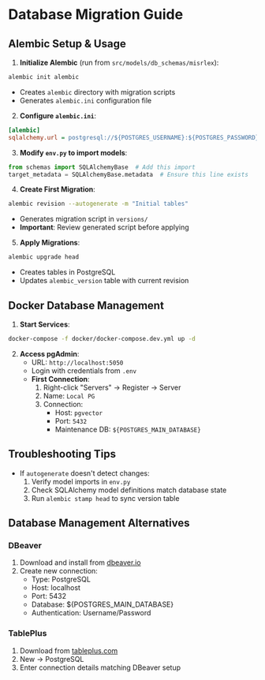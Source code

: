 # Database Migration Guide

## Alembic Setup & Usage

1. **Initialize Alembic** (run from `src/models/db_schemas/misrlex`):
```bash
alembic init alembic
```
   - Creates `alembic` directory with migration scripts
   - Generates `alembic.ini` configuration file

2. **Configure `alembic.ini`**:
```ini
[alembic]
sqlalchemy.url = postgresql://${POSTGRES_USERNAME}:${POSTGRES_PASSWORD}@${POSTGRES_HOST}:${POSTGRES_PORT}/${POSTGRES_MAIN_DATABASE}
```

3. **Modify `env.py` to import models**:
```python:src/models/db_schemas/misrlex/alembic/env.py
from schemas import SQLAlchemyBase  # Add this import
target_metadata = SQLAlchemyBase.metadata  # Ensure this line exists
```

4. **Create First Migration**:
```bash
alembic revision --autogenerate -m "Initial tables"
```
   - Generates migration script in `versions/`
   - **Important**: Review generated script before applying

5. **Apply Migrations**:
```bash
alembic upgrade head
```
   - Creates tables in PostgreSQL
   - Updates `alembic_version` table with current revision

## Docker Database Management

1. **Start Services**:
```bash
docker-compose -f docker/docker-compose.dev.yml up -d
```

2. **Access pgAdmin**:
   - URL: `http://localhost:5050`
   - Login with credentials from `.env`
   - **First Connection**:
     1. Right-click "Servers" → Register → Server
     2. Name: `Local PG`
     3. Connection:
        - Host: `pgvector`
        - Port: `5432`
        - Maintenance DB: `${POSTGRES_MAIN_DATABASE}`

## Troubleshooting Tips

- If `autogenerate` doesn't detect changes:
  1. Verify model imports in `env.py`
  2. Check SQLAlchemy model definitions match database state
  3. Run `alembic stamp head` to sync version table

## Database Management Alternatives

### DBeaver
1. Download and install from [dbeaver.io](https://dbeaver.io)
2. Create new connection:
   - Type: PostgreSQL
   - Host: localhost
   - Port: 5432
   - Database: ${POSTGRES_MAIN_DATABASE}
   - Authentication: Username/Password

### TablePlus
1. Download from [tableplus.com](https://tableplus.com)
2. New → PostgreSQL
3. Enter connection details matching DBeaver setup
    